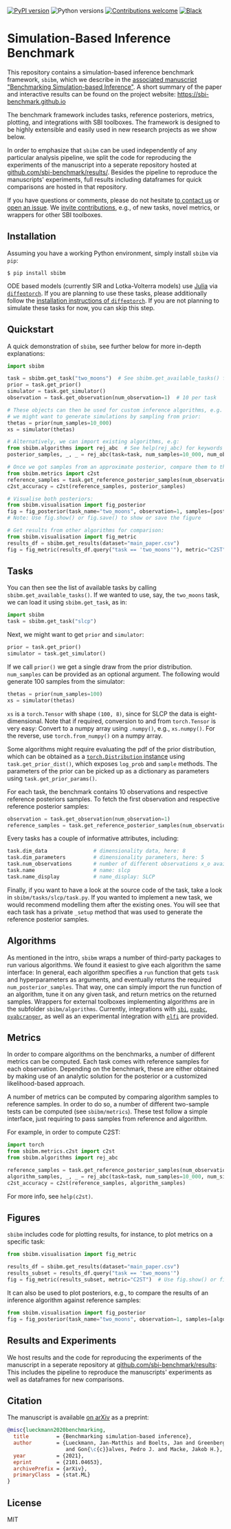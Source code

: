 [![PyPI
version](https://img.shields.io/pypi/v/sbibm)](https://pypi.org/project/sbibm/) ![Python versions](https://img.shields.io/pypi/pyversions/sbibm) [![Contributions welcome](https://img.shields.io/badge/contributions-welcome-brightgreen.svg?style=flat)](https://github.com/sbi-benchmark/sbibm/blob/master/CONTRIBUTING.md) [![Black](https://img.shields.io/badge/code%20style-black-000000.svg?style=flat)](https://github.com/psf/black)

# Simulation-Based Inference Benchmark

This repository contains a simulation-based inference benchmark framework, `sbibm`, which we describe in the [associated manuscript "Benchmarking Simulation-based Inference"](https://arxiv.org/abs/2101.04653). A short summary of the paper and interactive results can be found on the project website: https://sbi-benchmark.github.io

The benchmark framework includes tasks, reference posteriors, metrics, plotting, and integrations with SBI toolboxes. The framework is designed to be highly extensible and easily used in new research projects as we show below.

In order to emphasize that `sbibm` can be used independently of any particular analysis pipeline, we split the code for reproducing the experiments of the manuscript into a seperate repository hosted at [github.com/sbi-benchmark/results/](https://github.com/sbi-benchmark/results/tree/main/benchmarking_sbi). Besides the pipeline to reproduce the manuscripts' experiments, full results including dataframes for quick comparisons are hosted in that repository.

If you have questions or comments, please do not hesitate [to contact us](mailto:mail@jan-matthis.de) or [open an issue](https://github.com/sbi-benchmark/sbibm/issues). We [invite contributions](CONTRIBUTING.md), e.g., of new tasks, novel metrics, or wrappers for other SBI toolboxes.


## Installation

Assuming you have a working Python environment, simply install `sbibm` via `pip`:
```commandline
$ pip install sbibm
```

ODE based models (currently SIR and Lotka-Volterra models) use [Julia](https://julialang.org) via [`diffeqtorch`](https://github.com/sbi-benchmark/diffeqtorch). If you are planning to use these tasks, please additionally follow the [installation instructions of `diffeqtorch`](https://github.com/sbi-benchmark/diffeqtorch#installation). If you are not planning to simulate these tasks for now, you can skip this step.

## Quickstart

A quick demonstration of `sbibm`, see further below for more in-depth explanations:

```python
import sbibm

task = sbibm.get_task("two_moons")  # See sbibm.get_available_tasks() for all tasks
prior = task.get_prior()
simulator = task.get_simulator()
observation = task.get_observation(num_observation=1)  # 10 per task

# These objects can then be used for custom inference algorithms, e.g.
# we might want to generate simulations by sampling from prior:
thetas = prior(num_samples=10_000)
xs = simulator(thetas)

# Alternatively, we can import existing algorithms, e.g:
from sbibm.algorithms import rej_abc  # See help(rej_abc) for keywords
posterior_samples, _, _ = rej_abc(task=task, num_samples=10_000, num_observation=1, num_simulations=100_000)

# Once we got samples from an approximate posterior, compare them to the reference:
from sbibm.metrics import c2st
reference_samples = task.get_reference_posterior_samples(num_observation=1)
c2st_accuracy = c2st(reference_samples, posterior_samples)

# Visualise both posteriors:
from sbibm.visualisation import fig_posterior
fig = fig_posterior(task_name="two_moons", observation=1, samples=[posterior_samples])  
# Note: Use fig.show() or fig.save() to show or save the figure

# Get results from other algorithms for comparison:
from sbibm.visualisation import fig_metric
results_df = sbibm.get_results(dataset="main_paper.csv")
fig = fig_metric(results_df.query("task == 'two_moons'"), metric="C2ST")
```

## Tasks

You can then see the list of available tasks by calling `sbibm.get_available_tasks()`. If we wanted to use, say, the `two_moons` task, we can load it using `sbibm.get_task`, as in:

```python
import sbibm
task = sbibm.get_task("slcp")
```

Next, we might want to get `prior` and `simulator`:

```python
prior = task.get_prior()
simulator = task.get_simulator()
```

If we call `prior()` we get a single draw from the prior distribution. `num_samples` can be provided as an optional argument. The following would generate 100 samples from the simulator: 
```python
thetas = prior(num_samples=100)
xs = simulator(thetas)
```

`xs` is a `torch.Tensor` with shape `(100, 8)`, since for SLCP the data is eight-dimensional. Note that if required, conversion to and from `torch.Tensor` is very easy: Convert to a numpy array using `.numpy()`, e.g., `xs.numpy()`. For the reverse, use `torch.from_numpy()` on a numpy array.

Some algorithms might require evaluating the pdf of the prior distribution, which can be obtained as a [`torch.Distribution` instance](https://pytorch.org/docs/stable/distributions.html) using `task.get_prior_dist()`, which exposes `log_prob` and `sample` methods. The parameters of the prior can be picked up as a dictionary as parameters using `task.get_prior_params()`.

For each task, the benchmark contains 10 observations and respective reference posteriors samples. To fetch the first observation and respective reference posterior samples:
```python
observation = task.get_observation(num_observation=1)
reference_samples = task.get_reference_posterior_samples(num_observation=1)
```

Every tasks has a couple of informative attributes, including:

```python
task.dim_data               # dimensionality data, here: 8
task.dim_parameters         # dimensionality parameters, here: 5
task.num_observations       # number of different observations x_o available, here: 10
task.name                   # name: slcp
task.name_display           # name_display: SLCP
```

Finally, if you want to have a look at the source code of the task, take a look in `sbibm/tasks/slcp/task.py`. If you wanted to implement a new task, we would recommend modelling them after the existing ones. You will see that each task has a private `_setup` method that was used to generate the reference posterior samples. 


## Algorithms

As mentioned in the intro, `sbibm` wraps a number of third-party packages to run various algorithms. We found it easiest to give each algorithm the same interface: In general, each algorithm specifies a `run` function that gets `task` and hyperparameters as arguments, and eventually returns the required `num_posterior_samples`. That way, one can simply import the run function of an algorithm, tune it on any given task, and return metrics on the returned samples. Wrappers for external toolboxes implementing algorithms are in the subfolder `sbibm/algorithms`. Currently, integrations with [`sbi`](https://www.mackelab.org/sbi/), [`pyabc`](https://pyabc.readthedocs.io), [`pyabcranger`](https://github.com/diyabc/abcranger), as well as an experimental integration with [`elfi`](https://github.com/elfi-dev/elfi) are provided.


## Metrics

In order to compare algorithms on the benchmarks, a number of different metrics can be computed. Each task comes with reference samples for each observation. Depending on the benchmark, these are either obtained by making use of an analytic solution for the posterior or a customized likelihood-based approach.

A number of metrics can be computed by comparing algorithm samples to reference samples. In order to do so, a number of different two-sample tests can be computed (see `sbibm/metrics`). These test follow a simple interface, just requiring to pass samples from reference and algorithm.

For example, in order to compute C2ST:
```python
import torch
from sbibm.metrics.c2st import c2st
from sbibm.algorithms import rej_abc

reference_samples = task.get_reference_posterior_samples(num_observation=1)
algorithm_samples, _, _ = rej_abc(task=task, num_samples=10_000, num_simulations=100_000, num_observation=1)
c2st_accuracy = c2st(reference_samples, algorithm_samples)
```

For more info, see `help(c2st)`.


## Figures

`sbibm` includes code for plotting results, for instance, to plot metrics on a specific task:

```python
from sbibm.visualisation import fig_metric

results_df = sbibm.get_results(dataset="main_paper.csv")
results_subset = results_df.query("task == 'two_moons'")
fig = fig_metric(results_subset, metric="C2ST")  # Use fig.show() or fig.save() to show or save the figure
```

It can also be used to plot posteriors, e.g., to compare the results of an inference algorithm against reference samples:

```python
from sbibm.visualisation import fig_posterior
fig = fig_posterior(task_name="two_moons", observation=1, samples=[algorithm_samples])
```


## Results and Experiments

We host results and the code for reproducing the experiments of the manuscript in a seperate repository at [github.com/sbi-benchmark/results](https://github.com/sbi-benchmark/results/tree/main/benchmarking_sbi): This includes the pipeline to reproduce the manuscripts' experiments as well as dataframes for new comparisons.


## Citation

The manuscript is available [on arXiv](https://arxiv.org/abs/2101.04653) as a preprint:

```bibtex
@misc{lueckmann2020benchmarking,
  title         = {Benchmarking simulation-based inference},
  author        = {Lueckmann, Jan-Matthis and Boelts, Jan and Greenberg, David S. 
                   and Gon{\c{c}}alves, Pedro J. and Macke, Jakob H.},
  year          = {2021},
  eprint        = {2101.04653},
  archivePrefix = {arXiv},
  primaryClass  = {stat.ML}
}
```


## License

MIT
